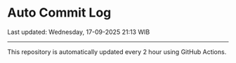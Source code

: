 # Auto Commit Log

Last updated: Wednesday, 17-09-2025 21:13 WIB

---

This repository is automatically updated every 2 hour using GitHub Actions.
